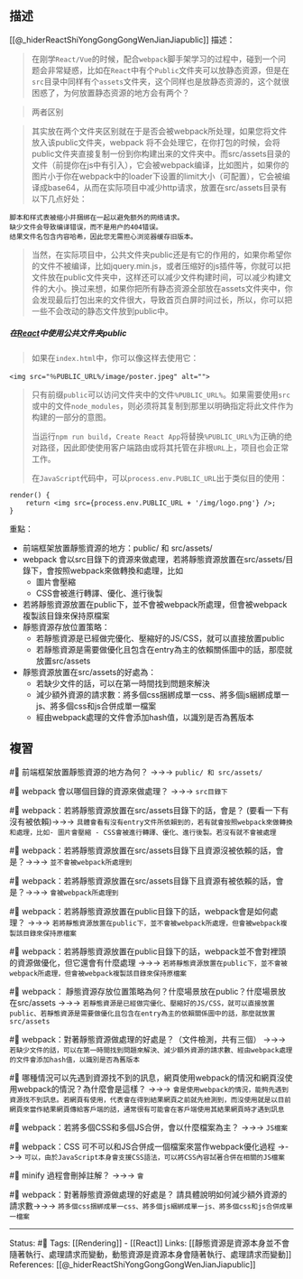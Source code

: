 ## 描述
[[@_hiderReactShiYongGongGongWenJianJiapublic]] 描述：
> 在刚学`React/Vue`的时候，配合`webpack`脚手架学习的过程中，碰到一个问题会非常疑惑，比如在`React`中有个`Public`文件夹可以放静态资源，但是在`src`目录中同样有个`assets`文件夹，这个同样也是放静态资源的，这个就很困惑了，为何放置静态资源的地方会有两个？


> 两者区别

> 其实放在两个文件夹区别就在于是否会被webpack所处理，如果您将文件放入该public文件夹，webpack 将不会处理它，在你打包的时候，会将public文件夹直接复制一份到你构建出来的文件夹中。而src/assets目录的文件（前提你在js中有引入），它会被webpack编译，比如图片，如果你的图片小于你在webpack中的loader下设置的limit大小（可配置），它会被编译成base64，从而在实际项目中减少http请求，放置在src/assets目录有以下几点好处：

    脚本和样式表被缩小并捆绑在一起以避免额外的网络请求。
    缺少文件会导致编译错误，而不是用户的404错误。
    结果文件名包含内容哈希，因此您无需担心浏览器缓存旧版本。

> 当然，在实际项目中，公共文件夹public还是有它的作用的，如果你希望你的文件不被编译，比如jquery.min.js，或者压缩好的js插件等，你就可以把文件放在public文件夹中，这样还可以减少文件构建时间，可以减少构建文件的大小。换过来想，如果你把所有静态资源全部放在assets文件夹中，你会发现最后打包出来的文件很大，导致首页白屏时间过长，所以，你可以把一些不会改动的静态文件放到public中。


##### 在[React](https://so.csdn.net/so/search?q=React&spm=1001.2101.3001.7020)中使用公共文件夹public

> 如果在`index.html`中，你可以像这样去使用它：

```
<img src="％PUBLIC_URL%/image/poster.jpeg" alt="">
```


> 只有前缀`public`可以访问文件夹中的文件`%PUBLIC_URL%`。如果需要使用`src`或中的文件`node_modules`，则必须将其复制到那里以明确指定将此文件作为构建的一部分的意图。  
>
> 当运行`npm run build`，`Create React App`将替换`%PUBLIC_URL%`为正确的绝对路径，因此即使使用客户端路由或将其托管在非根`URL`上，项目也会正常工作。  
> 
> 在`JavaScript`代码中，可以`process.env.PUBLIC_URL`出于类似目的使用：

```
render() {
	return <img src={process.env.PUBLIC_URL + '/img/logo.png'} />;
}
```


重點：
- 前端框架放置靜態資源的地方：public/ 和 src/assets/
- webpack 會以src目錄下的資源來做處理，若將靜態資源放置在src/assets/目錄下，會按照webpack來做轉換和處理，比如
	- 圖片會壓縮
	- CSS會被進行轉譯、優化、進行後製
- 若將靜態資源放置在public下，並不會被webpack所處理，但會被webpack複製該目錄來保持原檔案
- 靜態資源存放位置策略：
	- 若靜態資源是已經做完優化、壓縮好的JS/CSS，就可以直接放置public
	- 若靜態資源是需要做優化且包含在entry為主的依賴關係圖中的話，那麼就放置src/assets
 - 靜態資源放置在src/assets的好處為：
	 - 若缺少文件的話，可以在第一時間找到問題來解決
	 - 減少額外資源的請求數：將多個css捆綁成單一css、將多個js綑綁成單一js、將多個css和js合併成單一檔案
	 - 經由webpack處理的文件會添加hash值，以識別是否為舊版本

## 複習

#🧠 前端框架放置靜態資源的地方為何？ ->->-> `public/ 和 src/assets/`
<!--SR:!2022-09-11,23,250-->

#🧠 webpack 會以哪個目錄的資源來做處理？ ->->-> `src目錄下`
<!--SR:!2022-09-18,28,250-->

#🧠 webpack：若將靜態資源放置在src/assets目錄下的話，會是？ (要看一下有沒有被依賴)->->-> `具體會看有沒有entry文件所依賴到的，若有就會按照webpack來做轉換和處理，比如- 圖片會壓縮 - CSS會被進行轉譯、優化、進行後製。若沒有就不會被處理`
<!--SR:!2022-09-22,28,250-->


#🧠 webpack：若將靜態資源放置在src/assets目錄下且資源沒被依賴的話，會是？->->-> `並不會被webpack所處理到`
<!--SR:!2022-09-22,28,250-->


#🧠 webpack：若將靜態資源放置在src/assets目錄下且資源有被依賴的話，會是？->->-> `會被webpack所處理到`
<!--SR:!2022-09-22,28,250-->



#🧠 webpack：若將靜態資源放置在public目錄下的話，webpack會是如何處理？ ->->-> `若將靜態資源放置在public下，並不會被webpack所處理，但會被webpack複製該目錄來保持原檔案`
<!--SR:!2022-09-22,28,250-->

#🧠 webpack：若將靜態資源放置在public目錄下的話，webpack並不會對裡頭的資源做優化，但它還會有什麼處理 ->->-> `若將靜態資源放置在public下，並不會被webpack所處理，但會被webpack複製該目錄來保持原檔案`
<!--SR:!2022-09-22,28,250-->


#🧠 webpack： 靜態資源存放位置策略為何？什麼場景放在public？什麼場景放在src/assets ->->-> `若靜態資源是已經做完優化、壓縮好的JS/CSS，就可以直接放置public、若靜態資源是需要做優化且包含在entry為主的依賴關係圖中的話，那麼就放置src/assets`
<!--SR:!2022-09-18,28,250-->


#🧠 webpack：對著靜態資源做處理的好處是？（文件檢測，共有三個） ->->-> `若缺少文件的話，可以在第一時間找到問題來解決、減少額外資源的請求數、經由webpack處理的文件會添加hash值，以識別是否為舊版本`
<!--SR:!2022-09-27,18,229-->


#🧠 哪種情況可以先遇到資源找不到的訊息，網頁使用webpack的情況和網頁沒使用webpack的情況？為什麼會是這樣？ ->->-> `會是使用webpack的情況，能夠先遇到資源找不到訊息。若網頁有使用，代表會在得到結果網頁之前就先檢測到，而沒使用就是以目前網頁來當作結果網頁傳給客戶端的話，通常很有可能會在客戶端使用其結果網頁時才遇到訊息`
<!--SR:!2022-09-16,17,249-->

#🧠 webpack：若將多個CSS和多個JS合併，會以什麼檔案為主？ ->->-> `JS檔案`
<!--SR:!2022-09-15,16,249-->

#🧠 webpack：CSS 可不可以和JS合併成一個檔案來當作webpack優化過程 ->->-> `可以，由於JavaScript本身會支援CSS語法，可以將CSS內容試著合併在相關的JS檔案`
<!--SR:!2022-09-16,25,250-->

#🧠 minify 過程會刪掉註解？ ->->-> `會`
<!--SR:!2022-11-01,53,250-->

#🧠 webpack：對著靜態資源做處理的好處是？ 請具體說明如何減少額外資源的請求數->->-> `將多個css捆綁成單一css、將多個js綑綁成單一js、將多個css和js合併成單一檔案`
<!--SR:!2022-10-16,36,230-->

---
Status: #🌱 
Tags:
[[Rendering]] - [[React]]
Links:
[[靜態資源是資源本身並不會隨著執行、處理請求而變動，動態資源是資源本身會隨著執行、處理請求而變動]]
References:
[[@_hiderReactShiYongGongGongWenJianJiapublic]]